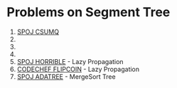 # Problems on Segment Tree
1. [SPOJ CSUMQ](https://www.spoj.com/problems/CSUMQ/)
2.
3.
4.
5. [SPOJ HORRIBLE](https://www.spoj.com/problems/HORRIBLE/)  - Lazy Propagation
6. [CODECHEF FLIPCOIN](https://www.codechef.com/problems/FLIPCOIN)  - Lazy Propagation
7. [SPOJ ADATREE](https://www.spoj.com/problems/ADATREE/) - MergeSort Tree

